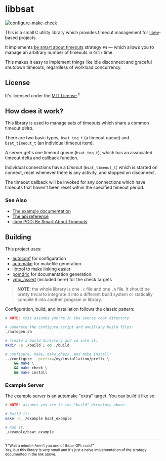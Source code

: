 # libbsat

[![configure-make-check](https://github.com/andrew-canaday/libbsat/actions/workflows/configure-make-check.yml/badge.svg)](https://github.com/andrew-canaday/libbsat/actions/workflows/configure-make-check.yml)

This is a small C utility library which provides timeout management for
[libev](http://software.schmorp.de/pkg/libev.html)-based projects.

It implements
[be smart about timeouts](http://pod.tst.eu/http://cvs.schmorp.de/libev/ev.pod#Be_smart_about_timeouts)
strategy `#4` — which allows you to manage an arbitrary number of timeouts in
`O(1)` time.

This makes it easy to implement things like idle disconnect and graceful
shutdown timeouts, regardless of workload concurrency.

## License

It's licensed under the [MIT License](./COPYING).<sup><b>1</b></sup>

## How does it work?

This library is used to manage _sets_ of timeouts which share a common timeout
_delta_.

There are two basic types, `bsat_toq_t` (a timeout queue) and `bsat_timeout_t`
(an individual timeout item).

A server get's one timeout queue (`bsat_toq_t`), which has an associated timeout
delta and callback function.

Individual connections have a _timeout_ (`bsat_timeout_t`) which is started on
connect, reset whenever there is any activity, and stopped on disconnect.

The timeout callback will be invoked for any connections which have timeouts
that haven't been reset within the specified timeout period.


### See Also
 - [The example documentation](./example/README.md)
 - [The api reference](./API.md)
 - [libev POD: Be Smart About Timeouts](http://pod.tst.eu/http://cvs.schmorp.de/libev/ev.pod#Be_smart_about_timeouts)


## Building

This project uses:
 - [autoconf](https://www.gnu.org/software/autoconf/) for configuration
 - [automake](https://www.gnu.org/software/automake/) for makefile generation
 - [libtool](https://www.gnu.org/software/libtool/) to make linking easier
 - [pomd4c](https://github.com/andrew-canaday/pomd4c) for documentation generation
 - [ymo_assert](https://github.com/andrew-canaday/ymo_assert) (included here) for the check targets

> **NOTE**: the whole library is one `.c` file and one `.h` file. It should be
> pretty trivial to integrate it into a different build system or statically
> compile it into another program or library.

Configuration, build, and installation follows the classic pattern:

```bash
# NOTE: this assumes you're in the source root directory.

# Generate the configure script and ancillary build files:
./autogen.sh

# Create a build directory and cd into it:
mkdir -p ./build ; cd ./build

# configure, make, make check, and make install!
../configure --prefix=/my/installation/prefix \
    && make \
    && make check \
    && make install
```

### Example Server
The [example server](./example) is an automake "extra" target. You can build it like so:

```bash
# NOTE: assumes you are in the "build" directory above.

# Build it:
make -C ./example bsat_example

# Run it:
./example/bsat_example
```

---

<sub><b>1</b> "Wait a minute! Aren't you one of those GPL nuts?"<br />Yes, but this library is <i>very</i> small and it's just a naive implementation of the strategy documented in the link above.</sub>
